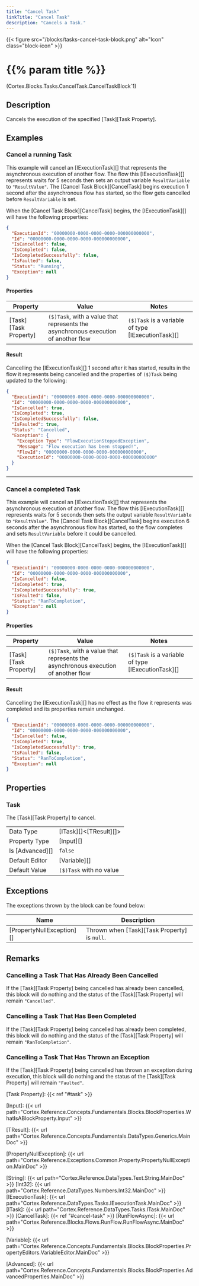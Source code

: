 ```yaml
---
title: "Cancel Task"
linkTitle: "Cancel Task"
description: "Cancels a Task."
---
```


{{< figure src="/blocks/tasks-cancel-task-block.png" alt="Icon" class="block-icon" >}}

# {{% param title %}}

<p class="namespace">(Cortex.Blocks.Tasks.CancelTask.CancelTaskBlock`1)</p>

## Description

Cancels the execution of the specified [Task][Task Property].

## Examples

### Cancel a running Task

This example will cancel an [IExecutionTask][] that represents the asynchronous execution of another flow. The flow this [IExecutionTask][] represents waits for 5 seconds then sets an output variable `ResultVariable` to `"ResultValue"`. The [Cancel Task Block][CancelTask] begins execution 1 second after the asynchronous flow has started, so the flow gets cancelled before `ResultVariable` is set.

When the [Cancel Task Block][CancelTask] begins, the [IExecutionTask][] will have the following properties:

```json
{
  "ExecutionId": "00000000-0000-0000-0000-000000000000",
  "Id": "00000000-0000-0000-0000-000000000000",
  "IsCancelled": false,
  "IsCompleted": false,
  "IsCompletedSuccessfully": false,
  "IsFaulted": false,
  "Status": "Running",
  "Exception": null
}
```

#### Properties

| Property           | Value                     | Notes                                    |
|--------------------|---------------------------|------------------------------------------|
| [Task][Task Property] | `($)Task`, with a value that represents the asynchronous execution of another flow | `($)Task` is a variable of type [IExecutionTask][] |

#### Result

Cancelling the [IExecutionTask][] 1 second after it has started, results in the flow it represents being cancelled and the properties of `($)Task` being updated to the following:

```json
{
  "ExecutionId": "00000000-0000-0000-0000-000000000000",
  "Id": "00000000-0000-0000-0000-000000000000",
  "IsCancelled": true,
  "IsCompleted": true,
  "IsCompletedSuccessfully": false,
  "IsFaulted": true,
  "Status": "Cancelled",
  "Exception": {
    "Exception Type": "FlowExecutionStoppedException",
    "Message": "Flow execution has been stopped!",
    "FlowId": "00000000-0000-0000-0000-000000000000",
    "ExecutionId": "00000000-0000-0000-0000-000000000000"
  }
}
```

***

### Cancel a completed Task

This example will cancel an [IExecutionTask][] that represents the asynchronous execution of another flow. The flow this [IExecutionTask][] represents waits for 5 seconds then sets the output variable `ResultVariable` to `"ResultValue"`. The [Cancel Task Block][CancelTask] begins execution 6 seconds after the asynchronous flow has started, so the flow completes and sets `ResultVariable` before it could be cancelled.

When the [Cancel Task Block][CancelTask] begins, the [IExecutionTask][] will have the following properties:

```json
{
  "ExecutionId": "00000000-0000-0000-0000-000000000000",
  "Id": "00000000-0000-0000-0000-000000000000",
  "IsCancelled": false,
  "IsCompleted": true,
  "IsCompletedSuccessfully": true,
  "IsFaulted": false,
  "Status": "RanToCompletion",
  "Exception": null
}
```

#### Properties

| Property           | Value                     | Notes                                    |
|--------------------|---------------------------|------------------------------------------|
| [Task][Task Property] | `($)Task`, with a value that represents the asynchronous execution of another flow | `($)Task` is a variable of type [IExecutionTask][] |

#### Result

Cancelling the [IExecutionTask][] has no effect as the flow it represents was completed and its properties remain unchanged.

```json
{
  "ExecutionId": "00000000-0000-0000-0000-000000000000",
  "Id": "00000000-0000-0000-0000-000000000000",
  "IsCancelled": false,
  "IsCompleted": true,
  "IsCompletedSuccessfully": true,
  "IsFaulted": false,
  "Status": "RanToCompletion",
  "Exception": null
}
```

## Properties

### Task

The [Task][Task Property] to cancel.

| | |
|--------------------|---------------------------|
| Data Type | [ITask][]&lt;[TResult][]&gt; |
| Property Type | [Input][] |
| Is [Advanced][] | `false` |
| Default Editor | [Variable][] |
| Default Value | `($)Task` with no value |

## Exceptions

The exceptions thrown by the block can be found below:

| Name     | Description |
|----------|----------|
| [PropertyNullException][] | Thrown when [Task][Task Property] is `null`.|

## Remarks

### Cancelling a Task That Has Already Been Cancelled

If the [Task][Task Property] being cancelled has already been cancelled, this block will do nothing and the status of the [Task][Task Property] will remain `"Cancelled"`.

### Cancelling a Task That Has Been Completed

If the [Task][Task Property] being cancelled has already been completed, this block will do nothing and the status of the [Task][Task Property] will remain `"RanToCompletion"`.

### Cancelling a Task That Has Thrown an Exception

If the [Task][Task Property] being cancelled has thrown an exception during execution, this block will do nothing and the status of the [Task][Task Property] will remain `"Faulted"`.

[Task Property]: {{< ref "#task" >}}

[Input]: {{< url path="Cortex.Reference.Concepts.Fundamentals.Blocks.BlockProperties.WhatIsABlockProperty.Input" >}}

[TResult]: {{< url path="Cortex.Reference.Concepts.Fundamentals.DataTypes.Generics.MainDoc" >}}

[PropertyNullException]: {{< url path="Cortex.Reference.Exceptions.Common.Property.PropertyNullException.MainDoc" >}}

[String]: {{< url path="Cortex.Reference.DataTypes.Text.String.MainDoc" >}}
[Int32]: {{< url path="Cortex.Reference.DataTypes.Numbers.Int32.MainDoc" >}}
[IExecutionTask]: {{< url path="Cortex.Reference.DataTypes.Tasks.IExecutionTask.MainDoc" >}}
[ITask]: {{< url path="Cortex.Reference.DataTypes.Tasks.ITask.MainDoc" >}}
[CancelTask]: {{< ref "#cancel-task" >}}
[RunFlowAsync]: {{< url path="Cortex.Reference.Blocks.Flows.RunFlow.RunFlowAsync.MainDoc" >}}


[Variable]: {{< url path="Cortex.Reference.Concepts.Fundamentals.Blocks.BlockProperties.PropertyEditors.VariableEditor.MainDoc" >}}

[Advanced]: {{< url path="Cortex.Reference.Concepts.Fundamentals.Blocks.BlockProperties.AdvancedProperties.MainDoc" >}}
